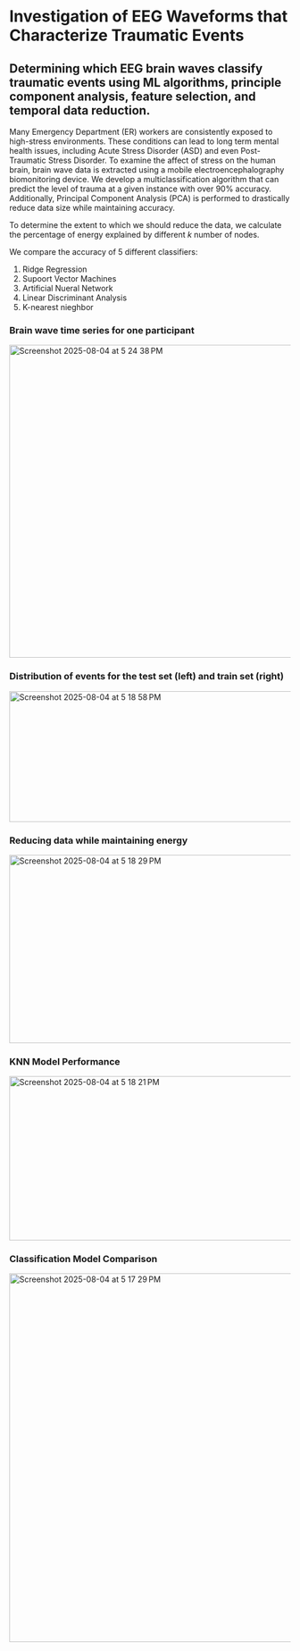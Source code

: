 # Investigation of EEG Waveforms that Characterize Traumatic Events
## Determining which EEG brain waves classify traumatic events using ML algorithms, principle component analysis, feature selection, and temporal data reduction. 

Many Emergency Department (ER) workers are consistently exposed to high-stress environments. These conditions can lead to long term mental health issues, including Acute Stress Disorder (ASD) and even Post-Traumatic Stress Disorder. To examine the affect of stress on the human brain, brain wave data is extracted using a mobile electroencephalography biomonitoring device. We develop a multiclassification algorithm that can predict the level of trauma at a given instance with over 90\% accuracy. Additionally, Principal Component Analysis (PCA) is performed to drastically reduce data size while maintaining accuracy.

To determine the extent to which we should reduce the data, we calculate the percentage of energy explained by different $k$ number of nodes. 

We compare the accuracy of 5 different classifiers: 
1. Ridge Regression
2. Supoort Vector Machines
3. Artificial Nueral Network
4. Linear Discriminant Analysis
5. K-nearest nieghbor

### Brain wave time series for one participant

<img width="872" height="560" alt="Screenshot 2025-08-04 at 5 24 38 PM" src="https://github.com/user-attachments/assets/77ca91ec-632a-468e-927e-e64969b77bff" />


### Distribution of events for the test set (left) and train set (right) 
<img width="619" height="234" alt="Screenshot 2025-08-04 at 5 18 58 PM" src="https://github.com/user-attachments/assets/31d71bde-5a45-45bd-b1c5-0da1e3ca718a" />

### Reducing data while maintaining energy 
<img width="615" height="337" alt="Screenshot 2025-08-04 at 5 18 29 PM" src="https://github.com/user-attachments/assets/c786074d-fc11-485a-bf67-5fcdbd57f305" />

### KNN Model Performance
<img width="587" height="294" alt="Screenshot 2025-08-04 at 5 18 21 PM" src="https://github.com/user-attachments/assets/49e45a6c-5ab1-4c8d-8a54-7fb0cdc8a7f2" />

### Classification Model Comparison
<img width="728" height="660" alt="Screenshot 2025-08-04 at 5 17 29 PM" src="https://github.com/user-attachments/assets/58f7d694-ab76-45ee-a43d-dd6a84f672ab" />
